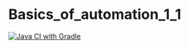 # Basics_of_automation_1_1

[![Java CI with Gradle](https://github.com/rinat-yar/Basics_of_automation_1_1/actions/workflows/ant.yml/badge.svg?branch=junit4)](https://github.com/rinat-yar/Basics_of_automation_1_1/actions/workflows/ant.yml)

